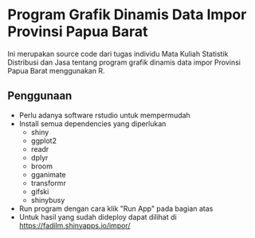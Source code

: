 # Program Grafik Dinamis Data Impor Provinsi Papua Barat

Ini merupakan source code dari tugas individu Mata Kuliah Statistik Distribusi dan Jasa tentang program grafik dinamis data impor Provinsi Papua Barat menggunakan R.

## Penggunaan

- Perlu adanya software rstudio untuk mempermudah
- Install semua dependencies yang diperlukan
  - shiny
  - ggplot2
  - readr
  - dplyr
  - broom
  - gganimate
  - transformr
  - gifski
  - shinybusy
- Run program dengan cara klik "Run App" pada bagian atas
- Untuk hasil yang sudah dideploy dapat dilihat di https://fadilm.shinyapps.io/impor/
